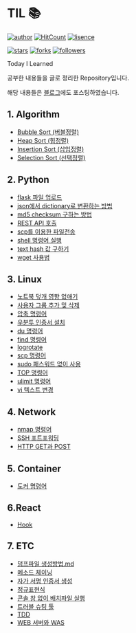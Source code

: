 # TIL 📚

[![author](https://img.shields.io/badge/Author-minyong--jeong-blue?style=flat-square)](https://github.com/minyong-jeong)
[![HitCount](http://hits.dwyl.com/minyong-jeong/TIL.svg)](http://hits.dwyl.com/minyong-jeong/TIL)
[![lisence](https://img.shields.io/github/license/minyong-jeong/TIL?style=flat-square)](https://github.com/minyong-jeong/TIL/blob/master/LICENSE)

[![stars](https://img.shields.io/github/stars/minyong-jeong/TIL?style=flat-square&label=Star)](https://github.com/minyong-jeong/TIL/stargazers)
[![forks](https://img.shields.io/github/forks/minyong-jeong/TIL?style=flat-square&label=Fork)](https://github.com/minyong-jeong/TIL/network/members)
[![followers](https://img.shields.io/github/followers/minyong-jeong?style=flat-square&label=Follow)](https://github.com/minyong-jeong?tab=followers)

Today I Learned

공부한 내용들을 글로 정리한 Repository입니다.

해당 내용들은 [블로그](https://my-devblog.tistory.com)에도 포스팅하였습니다.

## 1. Algorithm

- [Bubble Sort (버블정렬)](./algorithm/sort/bubble_sort.md)
- [Heap Sort (힙정렬)](./algorithm/sort/heap_sort.md)
- [Insertion Sort (삽입정렬)](./algorithm/sort/insertion_sort.md)
- [Selection Sort (선택정렬)](./algorithm/sort/selection_sort.md)

## 2. Python

- [flask 파일 업로드](./python/flask_파일_업로드.md)
- [json에서 dictionary로 변환하는 방법](./python/json에서_dictionary로_변환하는_방법.md)
- [md5 checksum 구하는 방법](./python/md5_checksum_구하는_방법.md)
- [REST API 호출](./python/REST_API_호출.md)
- [scp를 이용한 파일전송](./python/scp를_이용한_파일전송.md)
- [shell 명령어 실행](./python/shell_명령어_실행.md)
- [text hash 값 구하기](./python/text_hash_값_구하기.md)
- [wget 사용법](./python/wget_사용법.md)

## 3. Linux

- [노트북 덮개 영향 없애기](./linux/리눅스_노트북_덮개_영향_없애기.md)
- [사용자 그룹 추가 및 삭제](./linux/사용자_그룹_추가_및_삭제.md)
- [압축 명령어](./linux/압축_명령어.md)
- [우분투 인증서 설치](./linux/우분투_인증서_설치.md)
- [du 명령어](./linux/du_명령어.md)
- [find 명령어](./linux/find_명령어.md)
- [logrotate](./linux/logrotate.md)
- [scp 명령어](./linux/scp_명령어.md)
- [sudo 패스워드 없이 사용](./linux/sudo_패스워드_없이_사용.md)
- [TOP 명령어](./linux/TOP_명령어.md)
- [ulimit 명령어](./linux/ulimit_명령어.md)
- [vi 텍스트 변경](./linux/vi_텍스트_변경.md)

## 4. Network

- [nmap 명령어](./network/nmap_명령어.md)
- [SSH 포트포워딩](./network/SSH_포트포워딩.md)
- [HTTP GET과 POST](./network/HTTP_GET과_POST.md)

## 5. Container

- [도커 명령어](./container/도커_명령어.md)

## 6.React

- [Hook](./react/Hook.md)

## 7. ETC

- [덤프파일 생성방법.md](./etc/덤프파일_생성방법.md)
- [메소드 체이닝](./etc/메소드_체이닝.md)
- [자가 서명 인증서 생성](./etc/자가_서명_인증서_생성.md)
- [정규표현식](./etc/정규표현식.md)
- [콘솔 창 없이 배치파일 실행](./etc/콘솔_창_없이_배치파일_실행.md)
- [트러블 슈팅 툴](./etc/트러블_슈팅_툴.md)
- [TDD](./etc/TDD.md)
- [WEB 서버와 WAS](./etc/WEB_서버와_WAS.md)
